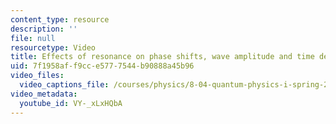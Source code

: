 ```yaml
---
content_type: resource
description: ''
file: null
resourcetype: Video
title: Effects of resonance on phase shifts, wave amplitude and time delay
uid: 7f1958af-f9cc-e577-7544-b90888a45b96
video_files:
  video_captions_file: /courses/physics/8-04-quantum-physics-i-spring-2016/video-lectures/part-3/effects-of-resonance-on-phase-shifts-wave-amplitude-and-time-delay/VY-_xLxHQbA.vtt
video_metadata:
  youtube_id: VY-_xLxHQbA
---
```

